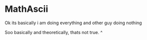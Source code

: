 # MathAscii
Ok its basically i am doing everything and other guy doing nothing

Soo basically and theoretically, thats not true. ^
